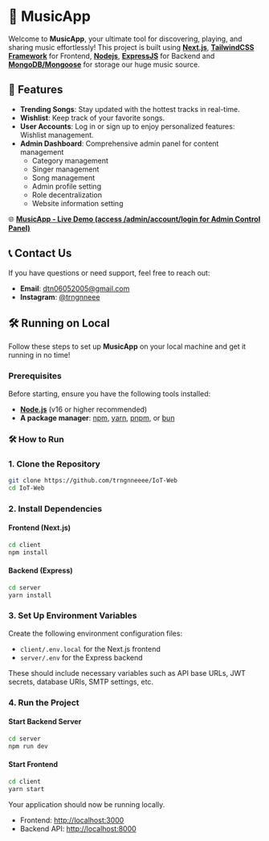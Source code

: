 # 🎵 MusicApp

Welcome to **MusicApp**, your ultimate tool for discovering, playing, and sharing music effortlessly! This project is built using **[Next.js](https://nextjs.org)**, **[TailwindCSS Framework](https://tailwindcss.com/)** for Frontend, **[Nodejs](https://nodejs.org/en)**, **[ExpressJS](https://expressjs.com/)** for Backend and **[MongoDB/Mongoose](https://www.mongodb.com/)** for storage our huge music source.

## 🚀 Features

- **Trending Songs**: Stay updated with the hottest tracks in real-time.
- **Wishlist**: Keep track of your favorite songs.
- **User Accounts**: Log in or sign up to enjoy personalized features: Wishlist management.
- **Admin Dashboard**: Comprehensive admin panel for content management
   - Category management
   - Singer management
   - Song management
   - Admin profile setting
   - Role decentralization
   - Website information setting

🌐 **[MusicApp - Live Demo (access /admin/account/login for Admin Control Panel)](https://musicapp.io.vn/)**

## 📞 Contact Us

If you have questions or need support, feel free to reach out:

- **Email**: [dtn06052005@gmail.com](dtn06052005@gmail.com)
- **Instagram**: [@trngnneee](https://www.instagram.com/trngn.neee/)

## 🛠 Running on Local

Follow these steps to set up **MusicApp** on your local machine and get it running in no time!

### Prerequisites

Before starting, ensure you have the following tools installed:

- **[Node.js](https://nodejs.org/)** (v16 or higher recommended)
- **A package manager**: [npm](https://www.npmjs.com/), [yarn](https://yarnpkg.com/), [pnpm](https://pnpm.io/), or [bun](https://bun.sh/)

### 🛠️ How to Run

### 1. Clone the Repository

```bash
git clone https://github.com/trngnneeee/IoT-Web
cd IoT-Web
```

### 2. Install Dependencies

#### Frontend (Next.js)

```bash
cd client
npm install
```

#### Backend (Express)

```bash
cd server
yarn install
```

### 3. Set Up Environment Variables

Create the following environment configuration files:

* `client/.env.local` for the Next.js frontend
* `server/.env` for the Express backend

These should include necessary variables such as API base URLs, JWT secrets, database URIs, SMTP settings, etc.

### 4. Run the Project

#### Start Backend Server

```bash
cd server
npm run dev
```

#### Start Frontend

```bash
cd client
yarn start
```

Your application should now be running locally.

* Frontend: [http://localhost:3000](http://localhost:3000)
* Backend API: [http://localhost:8000](http://localhost:8000)